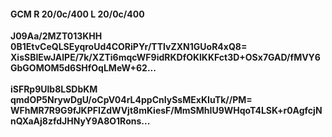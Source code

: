#### GCM R 20/0c/400 L 20/0c/400
**J09Aa/2MZT013KHH**<br/>**0B1EtvCeQLSEyqroUd4CORiPYr/TTIvZXN1GUoR4xQ8=**<br/>**XisSBIEwJAlPE/7k/XZTi6mqcWF9idRKDfOKlKKFct3D+OSx7GAD/fMVY6GbGOMOM5d6SHfOqLMeW+62...**<br/><br/>
**iSFRp9Ulb8LSDbKM**<br/>**qmdOP5NrywDgU/oCpV04rL4ppCnIySsMExKIuTk//PM=**<br/>**WFhMR7R9G9fJKPFIZdWVjt8mKiesF/MmSMhIU9WHqoT4LSK+r0AgfcjNnQXaAj8zfdJHNyY9A8O1Rons...**